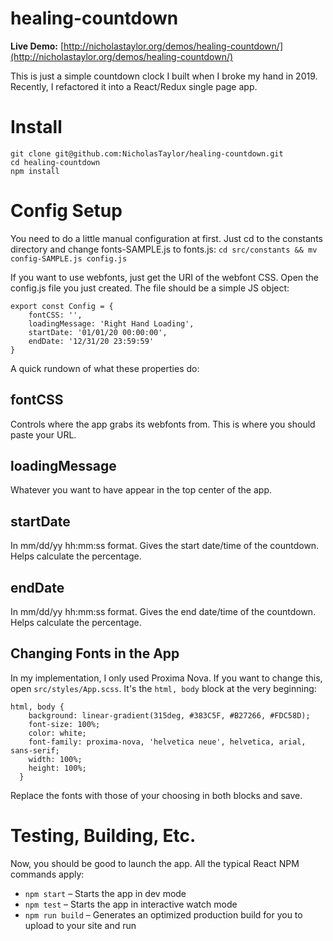 # healing-countdown

**Live Demo:** [http://nicholastaylor.org/demos/healing-countdown/](http://nicholastaylor.org/demos/healing-countdown/)

This is just a simple countdown clock I built when I broke my hand in 2019. Recently, I refactored it into a React/Redux single page app.

# Install

```
git clone git@github.com:NicholasTaylor/healing-countdown.git
cd healing-countdown
npm install
```

# Config Setup

You need to do a little manual configuration at first. Just cd to the constants directory and change fonts-SAMPLE.js to fonts.js:
`cd src/constants && mv config-SAMPLE.js config.js`

If you want to use webfonts, just get the URI of the webfont CSS. Open the config.js file you just created. The file should be a simple JS object:

```
export const Config = {
	fontCSS: '',
	loadingMessage: 'Right Hand Loading',
	startDate: '01/01/20 00:00:00',
	endDate: '12/31/20 23:59:59'
}
```

A quick rundown of what these properties do:

## fontCSS
Controls where the app grabs its webfonts from. This is where you should paste your URL.

## loadingMessage
Whatever you want to have appear in the top center of the app.

## startDate
In mm/dd/yy hh:mm:ss format. Gives the start date/time of the countdown. Helps calculate the percentage.

## endDate
In mm/dd/yy hh:mm:ss format. Gives the end date/time of the countdown. Helps calculate the percentage.

## Changing Fonts in the App

In my implementation, I only used Proxima Nova. If you want to change this, open `src/styles/App.scss`. It's the `html, body` block at the very beginning:

```
html, body {
    background: linear-gradient(315deg, #383C5F, #B27266, #FDC58D);
    font-size: 100%;
    color: white;
    font-family: proxima-nova, 'helvetica neue', helvetica, arial, sans-serif;
    width: 100%;
    height: 100%;
  }
```

Replace the fonts with those of your choosing in both blocks and save.


# Testing, Building, Etc.

Now, you should be good to launch the app. All the typical React NPM commands apply:
* `npm start` – Starts the app in dev mode
* `npm test` – Starts the app in interactive watch mode
* `npm run build`  – Generates an optimized production build for you to upload to your site and run